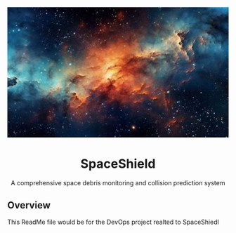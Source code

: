 <div align="center">
  <img src="assets/space.jfif" alt="SpaceShield Logo" width="800"/>
  <h1>SpaceShield</h1>
  <p>A comprehensive space debris monitoring and collision prediction system</p>
</div>

## Overview

This ReadMe file would be for the DevOps project realted to SpaceShiedl 